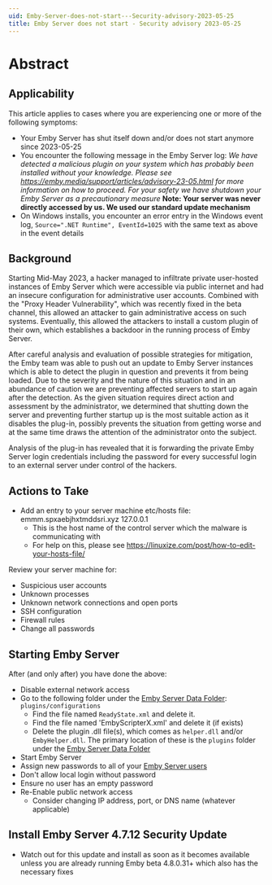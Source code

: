 ```yaml
---
uid: Emby-Server-does-not-start---Security-advisory-2023-05-25
title: Emby Server does not start - Security advisory 2023-05-25
---
```


# Abstract

## Applicability

This article applies to cases where you are experiencing one or more of the following symptoms:

- Your Emby Server has shut itself down and/or does not start anymore since 2023-05-25
- You encounter the following message in the Emby Server log:
  _We have detected a malicious plugin on your system which has probably been installed without your knowledge. Please see https://emby.media/support/articles/advisory-23-05.html for more information on how to proceed. For your safety we have shutdown your Emby Server as a precautionary measure_ **Note: Your server was never directly accessed by us. We used our standard update mechanism**
- On Windows installs, you encounter an error entry in the Windows event log, `Source=".NET Runtime", EventId=1025` with the same text as above in the event details

## Background

Starting Mid-May 2023, a hacker managed to infiltrate private user-hosted instances of Emby Server which were accessible via public internet and had an insecure configuration for administrative user accounts. Combined with the "Proxy Header Vulnerability", which was recently fixed in the beta channel, this allowed an attacker to gain administrative access on such systems.
Eventually, this allowed the attackers to install a custom plugin of their own, which establishes a backdoor in the running process of Emby Server.

After careful analysis and evaluation of possible strategies for mitigation, the Emby team was able to push out an update to Emby Server instances which is able to detect the plugin in question and prevents it from being loaded. Due to the severity and the nature of this situation and in an abundance of caution we are preventing affected servers to start up again after the detection. As the given situation requires direct action and assessment by the administrator, we determined that shutting down the server and preventing further startup up is the most suitable action as it disables the plug-in, possibly prevents the situation from getting worse and at the same time draws the attention of the administrator onto the subject.

Analysis of the plug-in has revealed that it is forwarding the private Emby Server login credentials including the password for every successful login to an external server under control of the hackers.

## Actions to Take

- Add an entry to your server machine etc/hosts file:
             emmm.spxaebjhxtmddsri.xyz    127.0.0.1
  - This is the host name of the control server which the malware is communicating with
  - For help on this, please see https://linuxize.com/post/how-to-edit-your-hosts-file/
  
Review your server machine for:

- Suspicious user accounts
- Unknown processes
- Unknown network connections and open ports
- SSH configuration
- Firewall rules
- Change all passwords

## Starting Emby Server

After (and only after) you have done the above:

- Disable external network access 
- Go to the following folder under the [Emby Server Data Folder](Server-Data-Folder.md):
  `plugins/configurations`
  - Find the file named `ReadyState.xml` and delete it.
  - Find the file named 'EmbyScripterX.xml' and delete it (if exists)
  - Delete the plugin .dll file(s), which comes as `helper.dll` and/or `EmbyHelper.dll`. The primary location of these is the `plugins` folder under the [Emby Server Data Folder](Server-Data-Folder.md)
- Start Emby Server
- Assign new passwords to all of your [Emby Server users](Users.md)
- Don't allow local login without password
- Ensure no user has an empty password
- Re-Enable public network access
  - Consider changing IP address, port, or DNS name  (whatever applicable)

## Install Emby Server 4.7.12 Security Update

- Watch out for this update and install as soon as it becomes available unless you are already running Emby beta 4.8.0.31+ which also has the necessary fixes


